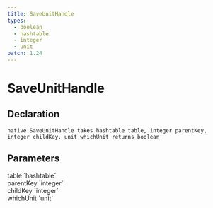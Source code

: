 ```yaml
---
title: SaveUnitHandle
types:
  - boolean
  - hashtable
  - integer
  - unit
patch: 1.24
---
```


# SaveUnitHandle

## Declaration

```
native SaveUnitHandle takes hashtable table, integer parentKey, integer childKey, unit whichUnit returns boolean
```

## Parameters
<dl>
  <dt>table `hashtable`</dt>
  <dd></dd>

  <dt>parentKey `integer`</dt>
  <dd></dd>

  <dt>childKey `integer`</dt>
  <dd></dd>

  <dt>whichUnit `unit`</dt>
  <dd></dd>
</dl>
